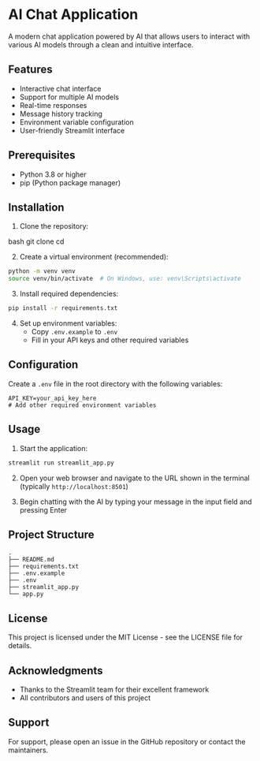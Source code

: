 # AI Chat Application

A modern chat application powered by AI that allows users to interact with various AI models through a clean and intuitive interface.

## Features

- Interactive chat interface
- Support for multiple AI models
- Real-time responses
- Message history tracking
- Environment variable configuration
- User-friendly Streamlit interface

## Prerequisites

- Python 3.8 or higher
- pip (Python package manager)

## Installation

1. Clone the repository:

bash
git clone <repository-url>
cd <repository-name>

2. Create a virtual environment (recommended):
```bash
python -m venv venv
source venv/bin/activate  # On Windows, use: venv\Scripts\activate
```

3. Install required dependencies:
```bash
pip install -r requirements.txt
```

4. Set up environment variables:
   - Copy `.env.example` to `.env`
   - Fill in your API keys and other required variables

## Configuration

Create a `.env` file in the root directory with the following variables:
```
API_KEY=your_api_key_here
# Add other required environment variables
```

## Usage

1. Start the application:
```bash
streamlit run streamlit_app.py
```

2. Open your web browser and navigate to the URL shown in the terminal (typically `http://localhost:8501`)

3. Begin chatting with the AI by typing your message in the input field and pressing Enter

## Project Structure

```
.
├── README.md
├── requirements.txt
├── .env.example
├── .env
├── streamlit_app.py
└── app.py
```

<!-- ## Contributing

1. Fork the repository
2. Create a new branch (`git checkout -b feature/improvement`)
3. Make your changes
4. Commit your changes (`git commit -am 'Add new feature'`)
5. Push to the branch (`git push origin feature/improvement`)
6. Create a Pull Request -->

## License

This project is licensed under the MIT License - see the LICENSE file for details.

## Acknowledgments

- Thanks to the Streamlit team for their excellent framework
- All contributors and users of this project

## Support

For support, please open an issue in the GitHub repository or contact the maintainers.